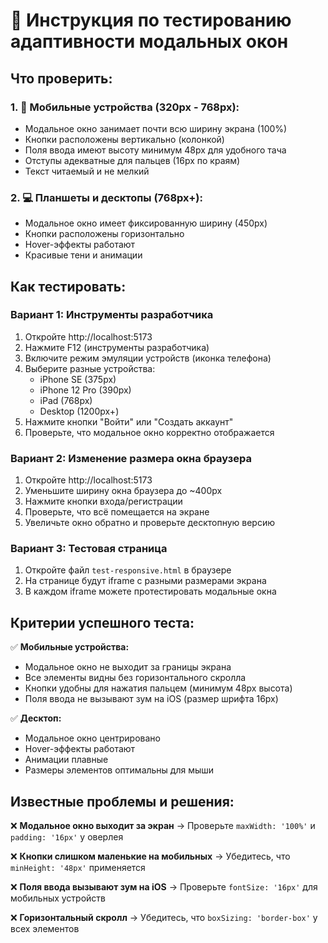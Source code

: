 # 📱 Инструкция по тестированию адаптивности модальных окон

## Что проверить:

### 1. 📱 **Мобильные устройства (320px - 768px):**
- Модальное окно занимает почти всю ширину экрана (100%)
- Кнопки расположены вертикально (колонкой)
- Поля ввода имеют высоту минимум 48px для удобного тача
- Отступы адекватные для пальцев (16px по краям)
- Текст читаемый и не мелкий

### 2. 💻 **Планшеты и десктопы (768px+):**
- Модальное окно имеет фиксированную ширину (450px)
- Кнопки расположены горизонтально
- Hover-эффекты работают
- Красивые тени и анимации

## Как тестировать:

### Вариант 1: Инструменты разработчика
1. Откройте http://localhost:5173
2. Нажмите F12 (инструменты разработчика)
3. Включите режим эмуляции устройств (иконка телефона)
4. Выберите разные устройства:
   - iPhone SE (375px)
   - iPhone 12 Pro (390px)
   - iPad (768px)
   - Desktop (1200px+)
5. Нажмите кнопки "Войти" или "Создать аккаунт"
6. Проверьте, что модальное окно корректно отображается

### Вариант 2: Изменение размера окна браузера
1. Откройте http://localhost:5173
2. Уменьшите ширину окна браузера до ~400px
3. Нажмите кнопки входа/регистрации
4. Проверьте, что всё помещается на экране
5. Увеличьте окно обратно и проверьте десктопную версию

### Вариант 3: Тестовая страница
1. Откройте файл `test-responsive.html` в браузере
2. На странице будут iframe с разными размерами экрана
3. В каждом iframe можете протестировать модальные окна

## Критерии успешного теста:

✅ **Мобильные устройства:**
- Модальное окно не выходит за границы экрана
- Все элементы видны без горизонтального скролла
- Кнопки удобны для нажатия пальцем (минимум 48px высота)
- Поля ввода не вызывают зум на iOS (размер шрифта 16px)

✅ **Десктоп:**
- Модальное окно центрировано
- Hover-эффекты работают
- Анимации плавные
- Размеры элементов оптимальны для мыши

## Известные проблемы и решения:

❌ **Модальное окно выходит за экран**
→ Проверьте `maxWidth: '100%'` и `padding: '16px'` у оверлея

❌ **Кнопки слишком маленькие на мобильных**
→ Убедитесь, что `minHeight: '48px'` применяется

❌ **Поля ввода вызывают зум на iOS**
→ Проверьте `fontSize: '16px'` для мобильных устройств

❌ **Горизонтальный скролл**
→ Убедитесь, что `boxSizing: 'border-box'` у всех элементов
